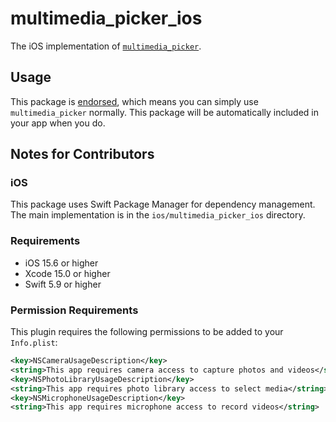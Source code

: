 # multimedia_picker_ios

The iOS implementation of [`multimedia_picker`](../multimedia_picker/).

## Usage

This package is [endorsed](https://flutter.dev/docs/development/packages-and-plugins/developing-packages#endorsed-federated-plugin), which means you can simply use `multimedia_picker` normally. This package will be automatically included in your app when you do.

## Notes for Contributors

### iOS

This package uses Swift Package Manager for dependency management. The main implementation is in the `ios/multimedia_picker_ios` directory.

### Requirements

- iOS 15.6 or higher
- Xcode 15.0 or higher
- Swift 5.9 or higher

### Permission Requirements

This plugin requires the following permissions to be added to your `Info.plist`:

```xml
<key>NSCameraUsageDescription</key>
<string>This app requires camera access to capture photos and videos</string>
<key>NSPhotoLibraryUsageDescription</key>
<string>This app requires photo library access to select media</string>
<key>NSMicrophoneUsageDescription</key>
<string>This app requires microphone access to record videos</string>
```
